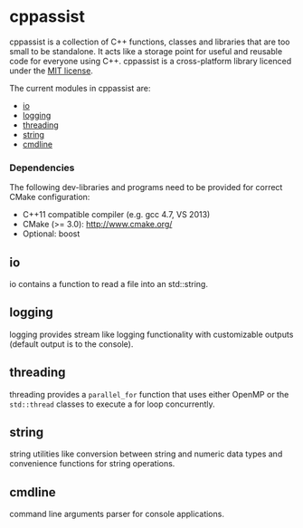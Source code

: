 cppassist
=======

cppassist is a collection of C++ functions, classes and libraries that are too small to be standalone.
It acts like a storage point for useful and reusable code for everyone using C++.
cppassist is a cross-platform library licenced under the [MIT license](http://opensource.org/licenses/MIT).

The current modules in cppassist are:
 * [io](#io)
 * [logging](#logging)
 * [threading](#threading)
 * [string](#string)
 * [cmdline](#cmdline)


### Dependencies

The following dev-libraries and programs need to be provided for correct CMake configuration:
* C++11 compatible compiler (e.g. gcc 4.7, VS 2013)
* CMake (>= 3.0): http://www.cmake.org/
* Optional: boost

io
------

io contains a function to read a file into an std::string.

logging
-----------

logging provides stream like logging functionality with customizable outputs (default output is to the console).


threading
-------------

threading provides a `parallel_for` function that uses either OpenMP or the `std::thread` classes to execute a for loop concurrently.


string
-------------

string utilities like conversion between string and numeric data types and convenience functions for string operations.

cmdline
-------------

command line arguments parser for console applications.
